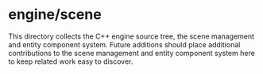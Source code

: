 # engine/scene

This directory collects the C++ engine source tree, the scene management and entity component system.
Future additions should place additional contributions to the scene management and entity component system here to keep related work easy to discover.
